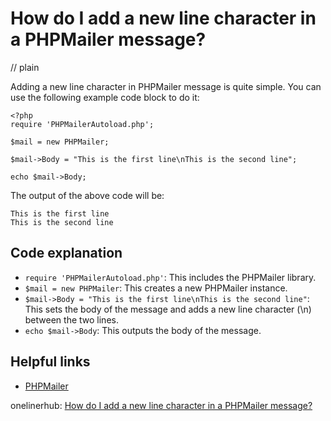 # How do I add a new line character in a PHPMailer message?
// plain

Adding a new line character in PHPMailer message is quite simple. You can use the following example code block to do it:

```
<?php
require 'PHPMailerAutoload.php';

$mail = new PHPMailer;

$mail->Body = "This is the first line\nThis is the second line";

echo $mail->Body;
```

The output of the above code will be:
```
This is the first line
This is the second line
```

## Code explanation

- `require 'PHPMailerAutoload.php'`: This includes the PHPMailer library.
- `$mail = new PHPMailer`: This creates a new PHPMailer instance.
- `$mail->Body = "This is the first line\nThis is the second line"`: This sets the body of the message and adds a new line character (\n) between the two lines.
- `echo $mail->Body`: This outputs the body of the message.

## Helpful links
- [PHPMailer](https://github.com/PHPMailer/PHPMailer)

onelinerhub: [How do I add a new line character in a PHPMailer message?](https://onelinerhub.com/phpmailer/how-do-i-add-a-new-line-character-in-a-phpmailer-message)